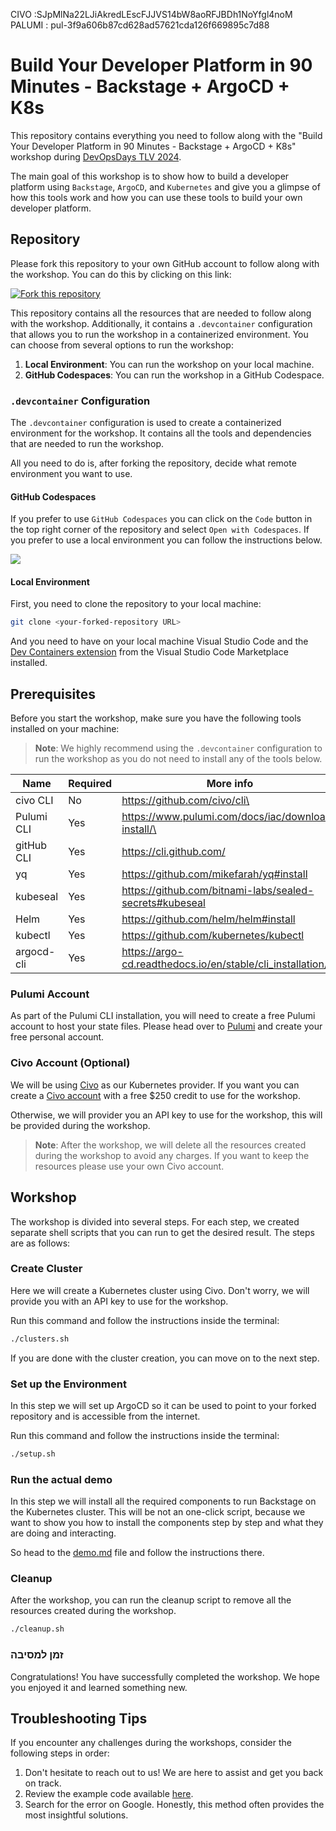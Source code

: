 CIVO :SJpMlNa22LJiAkredLEscFJJVS14bW8aoRFJBDh1NoYfgl4noM
PALUMI : pul-3f9a606b87cd628ad57621cda126f669895c7d88


# Build Your Developer Platform in 90 Minutes - Backstage + ArgoCD + K8s

This repository contains everything you need to follow along with the "Build Your Developer Platform in 90 Minutes -
Backstage + ArgoCD + K8s" workshop during [DevOpsDays TLV 2024](https://tlvcommunity.dev/devopsdays/agenda-2024).

The main goal of this workshop is to show how to build a developer platform using `Backstage`, `ArgoCD`, and
`Kubernetes` and give you a glimpse of how this tools work and how you can use these tools to build your own developer
platform.

## Repository

Please fork this repository to your own GitHub account to follow along with the workshop. You can do this by clicking on
this link:

[![Fork this repository](https://img.shields.io/badge/Fork-this%20repository-orange?logo=github&style=for-the-badge)](https://github.com/dirien/backstage-demo/fork)

This repository contains all the resources that are needed to follow along with the workshop. Additionally, it contains
a `.devcontainer` configuration that allows you to run the workshop in a containerized environment. You can choose from
several options to run the workshop:

1. **Local Environment**: You can run the workshop on your local machine.
1. **GitHub Codespaces**: You can run the workshop in a GitHub Codespace.

### `.devcontainer` Configuration

The `.devcontainer` configuration is used to create a containerized environment for the workshop. It contains all the
tools and dependencies that are needed to run the workshop.

All you need to do is, after forking the repository, decide what remote environment you want to use.

#### GitHub Codespaces

If you prefer to use `GitHub Codespaces` you can click on the `Code` button in the top right corner of the repository
and select `Open with Codespaces`. If you prefer to use a local environment you can follow the instructions below.

<img src="img/codespace.png">

#### Local Environment

First, you need to clone the repository to your local machine:

```bash
git clone <your-forked-repository URL>
```

And you need to have on your local machine Visual Studio Code and
the [Dev Containers extension](https://marketplace.visualstudio.com/items?itemName=ms-vscode-remote.remote-containers)
from the Visual Studio Code Marketplace installed.

## Prerequisites

Before you start the workshop, make sure you have the following tools installed on your machine:

> **Note**: We highly recommend using the `.devcontainer` configuration to run the workshop as you do not need to
> install any of the tools below.

| Name       | Required | More info                                                  |
|------------|----------|------------------------------------------------------------|
| civo CLI   | No       | https://github.com/civo/cli\                               |
| Pulumi CLI | Yes      | https://www.pulumi.com/docs/iac/download-install/\         |
| gitHub CLI | Yes      | https://cli.github.com/                                    |
| yq         | Yes      | https://github.com/mikefarah/yq#install                    |
| kubeseal   | Yes      | https://github.com/bitnami-labs/sealed-secrets#kubeseal    |
| Helm       | Yes      | https://github.com/helm/helm#install                       |
| kubectl    | Yes      | https://github.com/kubernetes/kubectl                      |
| argocd-cli | Yes      | https://argo-cd.readthedocs.io/en/stable/cli_installation/ |

### Pulumi Account

As part of the Pulumi CLI installation, you will need to create a free Pulumi account to host your state files. Please
head over to [Pulumi](https://app.pulumi.com/signup) and create your free personal account.

### Civo Account (Optional)

We will be using [Civo](https://www.civo.com/) as our Kubernetes provider. If you want you can create
a [Civo account](https://dashboard.civo.com/signup) with a free $250 credit to use for the workshop.

Otherwise, we will provider you an API key to use for the workshop, this will be provided during the workshop.

> **Note**: After the workshop, we will delete all the resources created during the workshop to avoid any charges. If
> you want to keep the resources please use your own Civo account.

## Workshop

The workshop is divided into several steps. For each step, we created separate shell scripts that you can run to get the
desired result. The steps are as follows:

### Create Cluster

Here we will create a Kubernetes cluster using Civo. Don't worry, we will provide you with an API key to use for the
workshop.

Run this command and follow the instructions inside the terminal:

```bash
./clusters.sh
```

If you are done with the cluster creation, you can move on to the next step.

### Set up the Environment

In this step we will set up ArgoCD so it can be used to point to your forked repository and is accessible from the
internet.

Run this command and follow the instructions inside the terminal:

```bash
./setup.sh
```

### Run the actual demo

In this step we will install all the required components to run Backstage on the Kubernetes cluster. This will be not an
one-click script, because we want to show you how to install the components step by step and what they are doing and
interacting.

So head to the [demo.md](demo.md) file and follow the instructions there.

### Cleanup

After the workshop, you can run the cleanup script to remove all the resources created during the workshop.

```bash
./cleanup.sh
```

### זמן למסיבה 

Congratulations! You have successfully completed the workshop. We hope you enjoyed it and learned something new.

## Troubleshooting Tips

If you encounter any challenges during the workshops, consider the following steps in order:

1. Don't hesitate to reach out to us! We are here to assist and get you back on track.
1. Review the example code available [here](https://github.com/dirien/backstage-demo.git).
1. Search for the error on Google. Honestly, this method often provides the most insightful solutions.
